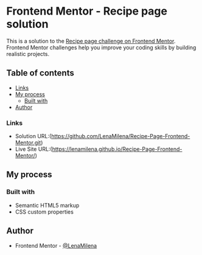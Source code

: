 # Frontend Mentor - Recipe page solution

This is a solution to the [Recipe page challenge on Frontend Mentor](https://www.frontendmentor.io/challenges/recipe-page-KiTsR8QQKm). Frontend Mentor challenges help you improve your coding skills by building realistic projects. 

## Table of contents
- [Links](#links)
- [My process](#my-process)
  - [Built with](#built-with)
- [Author](#author)


### Links

- Solution URL:(https://github.com/LenaMilena/Recipe-Page-Frontend-Mentor.git)
- Live Site URL:(https://lenamilena.github.io/Recipe-Page-Frontend-Mentor/)

## My process

### Built with

- Semantic HTML5 markup
- CSS custom properties

## Author

- Frontend Mentor - [@LenaMilena](https://www.frontendmentor.io/profile/LenaMilena)
